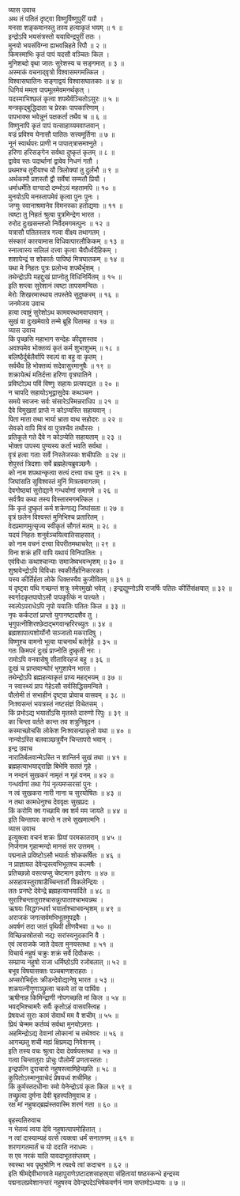 व्यास उवाच  
अथ तं पतितं दृष्ट्वा विष्णुर्विष्णुपुरीं ययौ ।  
मनसा शङ्कमानस्तु तस्य हत्याकृतं भयम् ॥ १ ॥  
इन्द्रोऽपि भयसंत्रस्तो ययाविन्द्रपुरीं ततः ।  
मुनयो भयसंविग्ना ह्यभवन्निहते रिपौ ॥ २ ॥  
किमस्माभिः कृतं पापं यदसौ वञ्चितः किल ।  
मुनिशब्दो वृथा जातः सुरेशस्य च सङ्गमात् ॥ ३ ॥  
अस्माकं वचनाद्‌वृत्रो विश्वासमगमत्किल ।  
विश्वासघातिनः सङ्गाद्वयं विश्वासघातकाः ॥ ४ ॥  
धिगियं ममता पापमूलमेवमनर्थकृत् ।  
यदस्माभिश्छलं कृत्वा शपथैर्वञ्चितोऽसुरः ॥ ५ ॥  
मन्त्रकृद्‌बुद्धिदाता च प्रेरकः पापकारिणाम् ।  
पापभाक्स भवेन्नूनं पक्षकर्ता तथैव च ॥ ६ ॥  
विष्णुनापि कृतं पापं यत्साहाय्यमवाप्तवान् ।  
वज्रं प्रविश्य येनासौ पातितः सत्त्वमूर्तिना ॥ ७ ॥  
नूनं स्वार्थपरः प्राणी न पापात्‌त्रासमश्नुते ।  
हरिणा हरिसङ्गेन सर्वथा दुष्कृतं कृतम् ॥ ८ ॥  
द्वावेव स्तः पदार्थानां द्वावेव निधनं गतौ ।  
प्रथमश्च तुरीयश्च यौ त्रिलोक्यां तु दुर्लभौ ॥ ९ ॥  
अर्थकामौ प्रशस्तौ द्वौ सर्वेषां सम्मतौ प्रियौ ।  
धर्माधर्मेति वाग्वादो दम्भोऽयं महतामपि ॥ १० ॥  
मुनयोऽपि मनस्तापमेवं कृत्वा पुनः पुनः ।  
जग्मुः स्वानाश्रमानेव विमनस्का हतोद्यमाः ॥ ११ ॥  
त्वष्टा तु निहतं श्रुत्वा पुत्रमिन्द्रेण भारत ।  
रुरोद दुःखसन्तप्तो निर्वेदमगमत्पुनः ॥ १२ ॥  
यत्रासौ पतितस्तत्र गत्वा वीक्ष्य तथागतम् ।  
संस्कारं कारयामास विधिवत्पारलौकिकम् ॥ १३ ॥  
स्नात्वास्य सलिलं दत्त्वा कृत्वा चैवौर्ध्वदैहिकम् ।  
शशापेन्द्रं स शोकार्तः पापिष्ठं मित्रघातकम् ॥ १४ ॥  
यथा मे निहतः पुत्रः प्रलोभ्य शपथैर्भृशम् ।  
तथेन्द्रोऽपि महद्दुःखं प्राप्नोतु विधिनिर्मितम् ॥ १५ ॥  
इति शप्त्वा सुरेशानं त्वष्टा तापसमन्वितः ।  
मेरोः शिखरमास्थाय तपस्तेपे सुदुष्करम् ॥ १६ ॥  
जनमेजय उवाच  
हत्वा त्वाष्ट्रं सुरेशोऽथ कामवस्थामवाप्तवान् ।  
सुखं वा दुःखमेवाग्रे तन्मे ब्रूहि पितामह ॥ १७ ॥  
व्यास उवाच  
किं पृच्छसि महाभाग सन्देहः कीदृशस्तव ।  
अवश्यमेव भोक्तव्यं कृतं कर्म शुभाशुभम् ॥ १८ ॥  
बलिष्ठैर्दुर्बलैर्वापि स्वल्पं वा बहु वा कृतम् ।  
सर्वथैव हि भोक्तव्यं सदेवासुरमानुषैः ॥ १९ ॥  
शक्रायेत्थं मतिर्दत्ता हरिणा वृत्रघातिने ।  
प्रविष्टोऽथ पविं विष्णुः सहायः प्रत्यपद्यत ॥ २० ॥  
न चापदि सहायोऽभूद्वासुदेवः कथञ्चन ।  
समये स्वजनः सर्वः संसारेऽस्मिन्नराधिप ॥ २१ ॥  
दैवे विमुखतां प्राप्ते न कोऽप्यस्ति सहायवान् ।  
पिता माता तथा भार्या भ्राता वाथ सहोदरः ॥ २२ ॥  
सेवको वापि मित्रं वा पुत्रश्चैव तथौरसः ।  
प्रतिकूले गते दैवे न कोऽप्येति सहायताम् ॥ २३ ॥  
भोक्ता पापस्य पुण्यस्य कर्ता भवति सर्वथा ।  
वृत्रं हत्वा गताः सर्वे निस्तेजस्कः शचीपतिः ॥ २४ ॥  
शेपुस्तं त्रिदशाः सर्वे ब्रह्महेत्यब्रुवञ्छनैः ।  
को नाम शपथान्कृत्वा सत्यं दत्त्वा वचः पुनः ॥ २५ ॥  
जिघांसति सुविश्वस्तं मुनिं मित्रत्वमागतम् ।  
देवगोष्ठ्यां सुरोद्याने गन्धर्वाणां समागमे ॥ २६ ॥  
सर्वत्रैव कथा तस्य विस्तारमगमत्किल ।  
किं कृतं दुष्कृतं कर्म शक्रेणाद्य जिघांसता ॥ २७ ॥  
वृत्रं छलेन विश्वस्तं मुनिभिश्च प्रतारितम् ।  
वेदप्रमाणमुत्सृज्य स्वीकृतं सौगतं मतम् ॥ २८ ॥  
यदयं निहतः शनुर्वञ्चयित्वातिसाहसात् ।  
को नाम वचनं दत्त्वा विपरीतमथाचरेत् ॥ २९ ॥  
विना शक्रं हरिं वापि यथायं विनिपातितः ।  
एवंविधाः कथाश्चान्याः समाजेष्वभवन्भृशम् ॥ ३० ॥  
शुश्रावेन्द्रोऽपि विविधाः स्वकीर्तेर्हानिकारकाः ।  
यस्य कीर्तिर्हता लोके धिक्तस्यैव कुजीवितम् ॥ ३१ ॥  
यं दृष्ट्वा पथि गच्छन्तं शत्रुः स्मेरमुखो भवेत् ।
इन्द्रद्युम्नोऽपि राजर्षिः पतितः कीर्तिसंक्षयात् ॥ ३२ ॥  
स्वर्गादकृतपापोऽसौ पापकृत्किं न पात्यते ।  
स्वल्पेऽपराधेऽपि नृपो ययातिः पतितः किल ॥ ३३ ॥  
नृपः कर्कटतां प्राप्तो युगानष्टादशैव तु ।  
भृगुपत्नीशिरश्छेदाद्‌भगवान्हरिरच्युतः ॥ ३४ ॥  
ब्रह्मशापात्पशोर्योनौ सञ्जातो मकरादिषु ।  
विष्णुश्च वामनो भूत्वा याचनार्थं बलेर्गृहे ॥ ३५ ॥  
गतः किमपरं दुःखं प्राप्नोति दुष्कृती नरः ।  
रामोऽपि वनवासेषु सीताविरहजं बहु ॥ ३६ ॥  
दुःखं च प्राप्तवान्घोरं भृगुशापेन भारत ।  
तथेन्द्रोऽपि ब्रह्महत्याकृतं प्राप्य महद्‌भयम् ॥ ३७ ॥  
न स्वास्थ्यं प्राप गेहेऽसौ सर्वसिद्धिसमन्विते ।  
पौलोमी तं सभाहीनं दृष्ट्वा प्रोवाच वासवम् ॥ ३८ ॥  
निःश्वसन्तं भयत्रस्तं नष्टसंज्ञं विचेतसम् ।  
किं प्रभोऽद्य भयार्तोऽसि मृतस्ते दारुणो रिपुः ॥ ३९ ॥  
का चिन्ता वर्तते कान्त तव शत्रुनिषूदन ।  
कस्माच्छोचसि लोकेश निःश्वसन्प्राकृतो यथा ॥ ४० ॥  
नान्योऽस्ति बलवाञ्छत्रुर्येन चिन्तापरो भवान् ।  
इन्द्र उवाच  
नारातिर्बलवान्मेऽस्ति न शान्तिर्न सुखं तथा ॥ ४१ ॥  
ब्रह्महत्याभयाद्‌राज्ञि बिभेमि सततं गृहे ।  
न नन्दनं सुखकरं नामृतं न गृहं वनम् ॥ ४२ ॥  
गन्धर्वाणां तथा गेयं नृत्यमप्सरसां पुनः ।  
न त्वं सुखकरा नारी नाना च सुरयोषितः ॥ ४३ ॥  
न तथा कामधेनुश्च देववृक्षः सुखप्रदः ।  
किं करोमि क्व गच्छामि क्व शर्म मम जायते ॥ ४४ ॥  
इति चिन्तापरः कान्ते न लभे सुखमात्मनि ।  
व्यास उवाच  
इत्युक्त्वा वचनं शक्रः प्रियां परमकातराम् ॥ ४५ ॥  
निर्जगाम गृहान्मन्दो मानसं सर उत्तमम् ।  
पद्मनाले प्रविष्टोऽसौ भयार्तः शोककर्षितः ॥ ४६ ॥  
न प्राज्ञायत देवेन्द्रस्त्वभिभूतश्च कल्मषैः ।  
प्रतिच्छन्नो वसत्यप्सु चेष्टमान इवोरगः ॥ ४७ ॥  
असहायस्तुराषाडैच्चिन्तार्तो विकलेन्द्रियः ।  
ततः प्रनष्टे देवेन्द्रे ब्रह्महत्याभयार्दिते ॥ ४८ ॥  
सुराश्चिन्तातुराश्चासन्नुत्पाताश्चाभवन्नथ ।  
ऋषयः सिद्धगन्धर्वा भयार्ताश्चाभवन्भृशम् ॥ ४९ ॥  
अराजकं जगत्सर्वमभिभूतमुपद्रवैः ।  
अवर्षणं तदा जातं पृथिवी क्षीणवैभवा ॥ ५० ॥  
विच्छिन्नस्रोतसो नद्यः सरांस्यनुदकानि वै ।  
एवं त्वराजके जाते देवता मुनयस्तथा ॥ ५१ ॥  
विचार्य नहुषं चक्रुः शक्रं सर्वे दिवौकसः ।  
सम्प्राप्य नहुषो राजा धर्मिष्ठोऽपि रजोबलात् ॥ ५२ ॥  
बभूव विषयासक्तः पञ्चबाणशराहतः ।  
अप्सरोभिर्वृतः क्रीडन्देवोद्यानेषु भारत ॥ ५३ ॥  
शक्रपत्नीगुणाञ्छ्रुत्वा चकमे तां स पार्थिवः ।  
ऋषीनाह किमिन्द्राणी नोपगच्छति मां किल ॥ ५४ ॥  
भवद्‌भिश्चामरैः सर्वैः कृतोऽहं वासवस्त्विह ।  
प्रेषयध्वं सुराः कामं सेवार्थं मम वै शचीम् ॥ ५५ ॥  
प्रियं चेन्मम कर्तव्यं सर्वथा मुनयोऽमराः ।  
अहमिन्द्रोऽद्य देवानां लोकानां च तथेश्वरः ॥ ५६ ॥  
आगच्छतु शची मह्यं क्षिप्रमद्य निवेशनम् ।  
इति तस्य वचः श्रुत्वा देवा देवर्षयस्तथा ॥ ५७ ॥  
गत्वा चिन्तातुराः प्रोचुः पौलोमीं प्रणतास्ततः ।  
इन्द्रपत्नि दुराचारो नहुषस्त्वामिहेच्छति ॥ ५८ ॥  
कुपितोऽस्मानुवाचेदं प्रेषयध्वं शचीमिह ।  
किं कुर्मस्तदधीनाः स्मो येनेन्द्रोऽयं कृतः किल ॥ ५९ ॥  
तच्छ्रुत्वा दुर्मना देवी बृहस्पतिमुवाच ह ।  
रक्ष मां नहुषाद्‌ब्रह्मंस्तवास्मि शरणं गता ॥ ६० ॥  
  
बृहस्पतिरुवाच  
न भेतव्यं त्वया देवि नहुषात्पापमोहितात् ।  
न त्वां दास्याम्यहं वत्से त्यक्त्वा धर्मं सनातनम् ॥ ६१ ॥  
शरणागतमार्तं च यो ददाति नराधमः ।  
स एव नरकं याति यावदाभूतसंप्लवम् ।  
स्वस्था भव पृथुश्रोणि न त्यक्ष्ये त्वां कदाचन ॥ ६२ ॥  
इति श्रीमद्देवीभागवते महापुराणेऽष्टादशसाहस्र्या संहितायां षष्ठस्कन्धे इन्द्रस्य  
पद्मनालप्रवेशानन्तरं नहुषस्य देवेन्द्रपदेऽभिषेकवर्णनं नाम सप्तमोऽध्यायः ॥ ७ ॥
